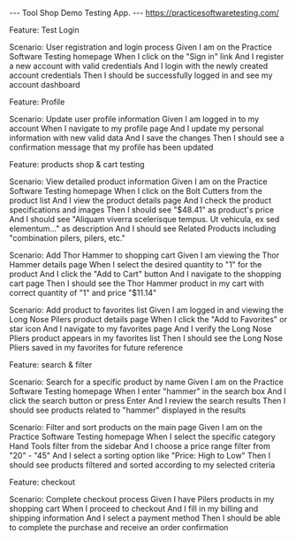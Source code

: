--- Tool Shop Demo Testing App. --- https://practicesoftwaretesting.com/

Feature: Test Login 

  Scenario: User registration and login process
    Given I am on the Practice Software Testing homepage
    When I click on the "Sign in" link
    And I register a new account with valid credentials
    And I login with the newly created account credentials
    Then I should be successfully logged in and see my account dashboard

Feature: Profile

  Scenario: Update user profile information
    Given I am logged in to my account
    When I navigate to my profile page
    And I update my personal information with new valid data
    And I save the changes
    Then I should see a confirmation message that my profile has been updated

Feature: products shop & cart testing

  Scenario: View detailed product information
    Given I am on the Practice Software Testing homepage
    When I click on the Bolt Cutters from the product list
    And I view the product details page
    And I check the product specifications and images
    Then I should see "$48.41" as product's price
    And I should see "Aliquam viverra scelerisque tempus. Ut vehicula, ex sed elementum..." as description
    And I should see Related Products including "combination pilers, pilers, etc."

  Scenario: Add Thor Hammer to shopping cart
    Given I am viewing the Thor Hammer details page
    When I select the desired quantity to "1" for the product
    And I click the "Add to Cart" button
    And I navigate to the shopping cart page
    Then I should see the Thor Hammer product in my cart with correct quantity of "1" and price "$11.14"

  Scenario: Add product to favorites list
    Given I am logged in and viewing the Long Nose Pilers product details page
    When I click the "Add to Favorites" or star icon
    And I navigate to my favorites page
    And I verify the Long Nose Pliers product appears in my favorites list
    Then I should see the Long Nose Pliers saved in my favorites for future reference

Feature: search & filter

  Scenario: Search for a specific product by name
    Given I am on the Practice Software Testing homepage
    When I enter "hammer" in the search box
    And I click the search button or press Enter
    And I review the search results
    Then I should see products related to "hammer" displayed in the results

  Scenario: Filter and sort products on the main page
    Given I am on the Practice Software Testing homepage
    When I select the specific category Hand Tools filter from the sidebar
    And I choose a price range filter from  "20" - "45"
    And I select a sorting option like "Price: High to Low"
    Then I should see products filtered and sorted according to my selected criteria

Feature: checkout

  Scenario: Complete checkout process
    Given I have Pilers products in my shopping cart
    When I proceed to checkout
    And I fill in my billing and shipping information
    And I select a payment method
    Then I should be able to complete the purchase and receive an order confirmation
